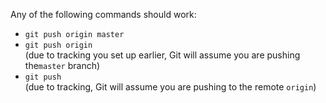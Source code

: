 Any of the following commands should work:

* `git push origin master`
* `git push origin`<br>
  (due to tracking you set up earlier, Git will assume you are pushing the`master` branch)
* `git push`<br>
  (due to tracking, Git will assume you are pushing to the remote `origin`)

